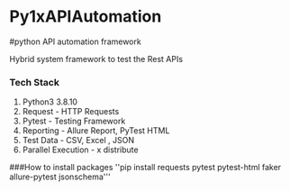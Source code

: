 # Py1xAPIAutomation
#python API automation framework

Hybrid system framework to test the Rest APIs

### Tech Stack
1. Python3 3.8.10
2. Request - HTTP Requests
3. Pytest - Testing Framework
4. Reporting - Allure Report, PyTest HTML
5. Test Data - CSV, Excel , JSON
6. Parallel Execution - x distribute

###How to install packages
''pip install requests pytest pytest-html faker allure-pytest jsonschema'''